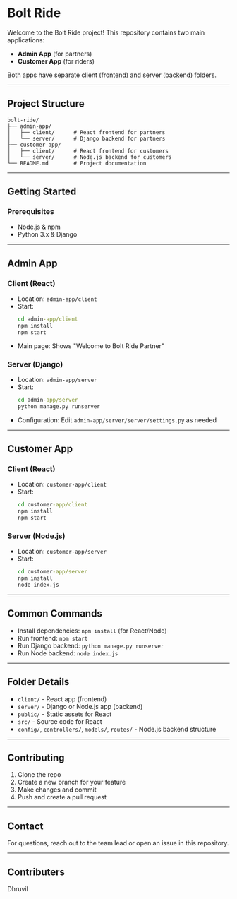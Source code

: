 
# Bolt Ride

Welcome to the Bolt Ride project! This repository contains two main applications:
- **Admin App** (for partners)
- **Customer App** (for riders)

Both apps have separate client (frontend) and server (backend) folders.

---

## Project Structure

```
bolt-ride/
├── admin-app/
│   ├── client/      # React frontend for partners
│   └── server/      # Django backend for partners
├── customer-app/
│   ├── client/      # React frontend for customers
│   └── server/      # Node.js backend for customers
└── README.md        # Project documentation
```

---

## Getting Started

### Prerequisites
- Node.js & npm
- Python 3.x & Django

---

## Admin App

### Client (React)
- Location: `admin-app/client`
- Start: 
	```cmd
	cd admin-app/client
	npm install
	npm start
	```
- Main page: Shows "Welcome to Bolt Ride Partner"

### Server (Django)
- Location: `admin-app/server`
- Start:
	```cmd
	cd admin-app/server
	python manage.py runserver
	```
- Configuration: Edit `admin-app/server/server/settings.py` as needed

---

## Customer App

### Client (React)
- Location: `customer-app/client`
- Start:
	```cmd
	cd customer-app/client
	npm install
	npm start
	```

### Server (Node.js)
- Location: `customer-app/server`
- Start:
	```cmd
	cd customer-app/server
	npm install
	node index.js
	```

---

## Common Commands
- Install dependencies: `npm install` (for React/Node)
- Run frontend: `npm start`
- Run Django backend: `python manage.py runserver`
- Run Node backend: `node index.js`

---

## Folder Details
- `client/` - React app (frontend)
- `server/` - Django or Node.js app (backend)
- `public/` - Static assets for React
- `src/` - Source code for React
- `config/`, `controllers/`, `models/`, `routes/` - Node.js backend structure

---

## Contributing
1. Clone the repo
2. Create a new branch for your feature
3. Make changes and commit
4. Push and create a pull request

---

## Contact
For questions, reach out to the team lead or open an issue in this repository.

---

## Contributers
Dhruvil